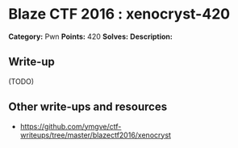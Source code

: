 # Blaze CTF 2016 : xenocryst-420

**Category:** Pwn
**Points:** 420
**Solves:** 
**Description:**



## Write-up

(TODO)

## Other write-ups and resources

* https://github.com/ymgve/ctf-writeups/tree/master/blazectf2016/xenocryst
